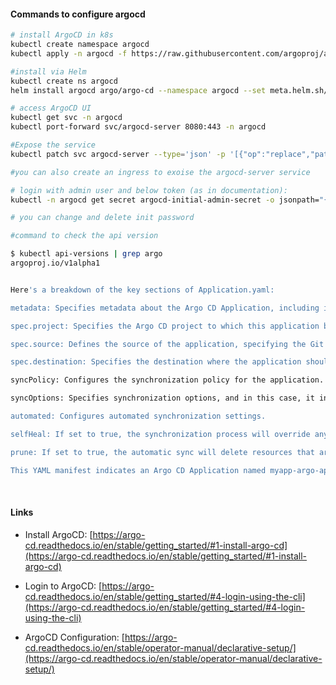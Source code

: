 #### Commands to configure argocd

```bash
# install ArgoCD in k8s
kubectl create namespace argocd
kubectl apply -n argocd -f https://raw.githubusercontent.com/argoproj/argo-cd/stable/manifests/install.yaml

#install via Helm
kubectl create ns argocd
helm install argocd argo/argo-cd --namespace argocd --set meta.helm.sh/release-name="argocd"

# access ArgoCD UI
kubectl get svc -n argocd
kubectl port-forward svc/argocd-server 8080:443 -n argocd

#Expose the service
kubectl patch svc argocd-server --type='json' -p '[{"op":"replace","path":"/spec/type","value":"LoadBalancer"}]'  -n argocd

#you can also create an ingress to exoise the argocd-server service

# login with admin user and below token (as in documentation):
kubectl -n argocd get secret argocd-initial-admin-secret -o jsonpath="{.data.password}" | base64 --decode && echo

# you can change and delete init password

#command to check the api version

$ kubectl api-versions | grep argo
argoproj.io/v1alpha1

```

```bash

Here's a breakdown of the key sections of Application.yaml:

metadata: Specifies metadata about the Argo CD Application, including its name (myapp-argo-application) and the namespace in which it resides (argocd).

spec.project: Specifies the Argo CD project to which this application belongs (default).

spec.source: Defines the source of the application, specifying the Git repository URL (https://github.com/gargap/argocd.git), target revision (HEAD), and the path within the repository (dev).

spec.destination: Specifies the destination where the application should be deployed. It includes the Kubernetes server URL (https://kubernetes.default.svc) and the target namespace (myapp). If the specified namespace doesn't exist, Argo CD will create it based on the syncPolicy.

syncPolicy: Configures the synchronization policy for the application.

syncOptions: Specifies synchronization options, and in this case, it includes CreateNamespace=true, indicating that Argo CD should create the namespace if it doesn't exist.

automated: Configures automated synchronization settings.

selfHeal: If set to true, the synchronization process will override any manual changes made to the cluster.

prune: If set to true, the automatic sync will delete resources that are not defined in the Git repository.

This YAML manifest indicates an Argo CD Application named myapp-argo-application that pulls Kubernetes manifests from a Git repository and deploys them to the specified namespace (myapp) in the Kubernetes cluster. The synchronization process is automated with options to self-heal and prune resources.


```
</br>

#### Links


* Install ArgoCD: [https://argo-cd.readthedocs.io/en/stable/getting_started/#1-install-argo-cd](https://argo-cd.readthedocs.io/en/stable/getting_started/#1-install-argo-cd)

* Login to ArgoCD: [https://argo-cd.readthedocs.io/en/stable/getting_started/#4-login-using-the-cli](https://argo-cd.readthedocs.io/en/stable/getting_started/#4-login-using-the-cli)

* ArgoCD Configuration: [https://argo-cd.readthedocs.io/en/stable/operator-manual/declarative-setup/](https://argo-cd.readthedocs.io/en/stable/operator-manual/declarative-setup/)